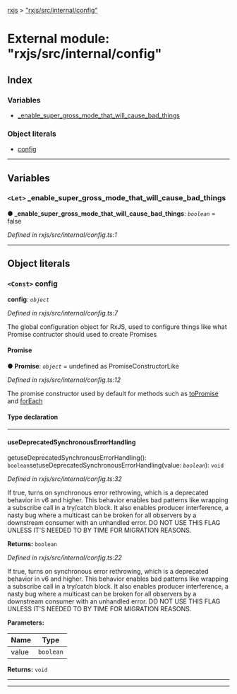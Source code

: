 [rxjs](../README.md) > ["rxjs/src/internal/config"](../modules/_rxjs_src_internal_config_.md)

# External module: "rxjs/src/internal/config"

## Index

### Variables

* [_enable_super_gross_mode_that_will_cause_bad_things](_rxjs_src_internal_config_.md#_enable_super_gross_mode_that_will_cause_bad_things)

### Object literals

* [config](_rxjs_src_internal_config_.md#config)

---

## Variables

<a id="_enable_super_gross_mode_that_will_cause_bad_things"></a>

### `<Let>` _enable_super_gross_mode_that_will_cause_bad_things

**● _enable_super_gross_mode_that_will_cause_bad_things**: *`boolean`* = false

*Defined in rxjs/src/internal/config.ts:1*

___

## Object literals

<a id="config"></a>

### `<Const>` config

**config**: *`object`*

*Defined in rxjs/src/internal/config.ts:7*

The global configuration object for RxJS, used to configure things like what Promise contructor should used to create Promises

<a id="config.promise"></a>

####  Promise

**● Promise**: *`object`* =  undefined as PromiseConstructorLike

*Defined in rxjs/src/internal/config.ts:12*

The promise constructor used by default for methods such as [toPromise](../classes/_rxjs_src_internal_subject_.subject.md#topromise) and [forEach](../classes/_rxjs_src_internal_subject_.subject.md#foreach)

#### Type declaration

___
<a id="config.usedeprecatedsynchronouserrorhandling"></a>

####  useDeprecatedSynchronousErrorHandling

getuseDeprecatedSynchronousErrorHandling(): `boolean`setuseDeprecatedSynchronousErrorHandling(value: *`boolean`*): `void`

*Defined in rxjs/src/internal/config.ts:32*

If true, turns on synchronous error rethrowing, which is a deprecated behavior in v6 and higher. This behavior enables bad patterns like wrapping a subscribe call in a try/catch block. It also enables producer interference, a nasty bug where a multicast can be broken for all observers by a downstream consumer with an unhandled error. DO NOT USE THIS FLAG UNLESS IT'S NEEDED TO BY TIME FOR MIGRATION REASONS.

**Returns:** `boolean`

*Defined in rxjs/src/internal/config.ts:22*

If true, turns on synchronous error rethrowing, which is a deprecated behavior in v6 and higher. This behavior enables bad patterns like wrapping a subscribe call in a try/catch block. It also enables producer interference, a nasty bug where a multicast can be broken for all observers by a downstream consumer with an unhandled error. DO NOT USE THIS FLAG UNLESS IT'S NEEDED TO BY TIME FOR MIGRATION REASONS.

**Parameters:**

| Name | Type |
| ------ | ------ |
| value | `boolean` |

**Returns:** `void`

___

___

